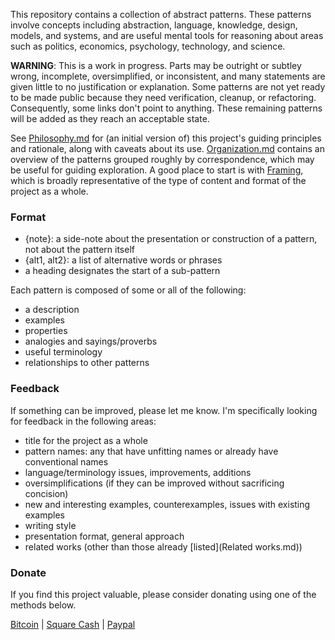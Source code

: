 This repository contains a collection of abstract patterns.  These patterns involve concepts including abstraction, language, knowledge, design, models, and systems, and are useful mental tools for reasoning about areas such as politics, economics, psychology, technology, and science.

**WARNING**: This is a work in progress.  Parts may be outright or subtley wrong, incomplete, oversimplified, or inconsistent, and many statements are given little to no justification or explanation.  Some patterns are not yet ready to be made public because they need verification, cleanup, or refactoring.  Consequently, some links don't point to anything.  These remaining patterns will be added as they reach an acceptable state.

See [Philosophy.md](Philosophy.md) for (an initial version of) this project's guiding principles and rationale, along with caveats about its use.  [Organization.md](Organization.md) contains an overview of the patterns grouped roughly by correspondence, which may be useful for guiding exploration.  A good place to start is with [Framing](Core/Framing.md), which is broadly representative of the type of content and format of the project as a whole.


### Format
- {note}: a side-note about the presentation or construction of a pattern, not about the pattern itself
- {alt1, alt2}: a list of alternative words or phrases
- a heading designates the start of a sub-pattern

Each pattern is composed of some or all of the following:
- a description
- examples
- properties
- analogies and sayings/proverbs
- useful terminology
- relationships to other patterns


### Feedback
If something can be improved, please let me know.  I'm specifically looking for feedback in the following areas:
- title for the project as a whole
- pattern names: any that have unfitting names or already have conventional names
- language/terminology issues, improvements, additions
- oversimplifications (if they can be improved without sacrificing concision)
- new and interesting examples, counterexamples, issues with existing examples
- writing style
- presentation format, general approach
- related works (other than those already [listed](Related works.md))


### Donate
If you find this project valuable, please consider donating using one of the methods below.

[Bitcoin](https://www.coinbase.com/perspectives) | [Square Cash](https://cash.me/$perspectivesonatheme) | [Paypal](https://www.paypal.com/cgi-bin/webscr?cmd=_donations&business=SFNYVQQ3H7TEC&lc=US&item_name=Perspectives%20on%20a%20Theme&currency_code=USD&bn=PP%2dDonationsBF%3abtn_donate_LG%2egif%3aNonHosted)
